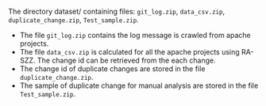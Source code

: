 The directory dataset/ containing files: ``git_log.zip``, ``data_csv.zip``, ``duplicate_change.zip``, ``Test_sample.zip``.
* The file ``git_log.zip`` contains the log message is crawled from apache projects.
* The file ``data_csv.zip`` is calculated for all the apache projects using RA-SZZ. The change id can be retrieved from the each change.
* The change id of duplicate changes are stored in the file ``duplicate_change.zip``.
* The sample of duplicate change for manual analysis are stored in the file ``Test_sample.zip``.
